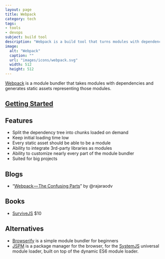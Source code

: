 ```yaml
---
layout: page
title: Webpack
category: tech
tags:
- tools
- devops
subject: build tool
description: "Webpack is a build tool that turns modules with dependencies into static bundles representing those modules."
image:
  alt: "Webpack"
  caption: ""
  url: "images/icons/webpack.svg"
  width: 512
  height: 512
---
```


[Webpack](https://webpack.github.io/)
is a module bundler that takes modules with dependencies and generates static assets representing those modules.

## [Getting Started](https://webpack.github.io/docs/tutorials/getting-started/)

Features
--------
* Split the dependency tree into chunks loaded on demand
* Keep initial loading time low
* Every static asset should be able to be a module
* Ability to integrate 3rd-party libraries as modules
* Ability to customize nearly every part of the module bundler
* Suited for big projects

Blogs
-----
* “[Webpack — The Confusing Parts](https://medium.com/@rajaraodv/webpack-the-confusing-parts-58712f8fcad9#.h1buufpky)”
by @rajaraodv

Books
-----
* [SurviveJS](http://survivejs.com/) $10

Alternatives
-----------
* [Browserify](http://browserify.org/) is a simple module bundler for beginners
* [JSPM](http://jspm.io/) is a package manager for the browser, for the [SystemJS](https://github.com/systemjs/systemjs) universal module loader, built on top of the dynamic ES6 module loader.

